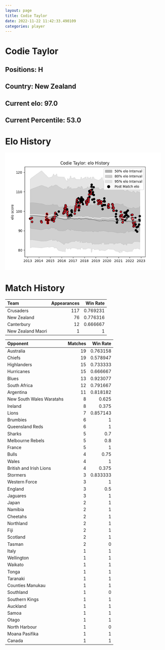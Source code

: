 ```yaml
---  
layout: page  
title: Codie Taylor  
date: 2022-11-22 11:42:33.490109  
categories: player  
---
```

# Codie Taylor

## Positions: H

## Country: New Zealand

## Current elo: 97.0

## Current Percentile: 53.0

# Elo History


![elo history](history_CodieTaylor.png)
# Match History


| Team              |   Appearances |   Win Rate |
|:------------------|--------------:|-----------:|
| Crusaders         |           117 |   0.769231 |
| New Zealand       |            76 |   0.776316 |
| Canterbury        |            12 |   0.666667 |
| New Zealand Maori |             1 |   1        |

| Opponent                 |   Matches |   Win Rate |
|:-------------------------|----------:|-----------:|
| Australia                |        19 |   0.763158 |
| Chiefs                   |        19 |   0.578947 |
| Highlanders              |        15 |   0.733333 |
| Hurricanes               |        15 |   0.666667 |
| Blues                    |        13 |   0.923077 |
| South Africa             |        12 |   0.791667 |
| Argentina                |        11 |   0.818182 |
| New South Wales Waratahs |         8 |   0.625    |
| Ireland                  |         8 |   0.375    |
| Lions                    |         7 |   0.857143 |
| Brumbies                 |         6 |   1        |
| Queensland Reds          |         6 |   1        |
| Sharks                   |         5 |   0.7      |
| Melbourne Rebels         |         5 |   0.8      |
| France                   |         5 |   1        |
| Bulls                    |         4 |   0.75     |
| Wales                    |         4 |   1        |
| British and Irish Lions  |         4 |   0.375    |
| Stormers                 |         3 |   0.833333 |
| Western Force            |         3 |   1        |
| England                  |         3 |   0.5      |
| Jaguares                 |         3 |   1        |
| Japan                    |         2 |   1        |
| Namibia                  |         2 |   1        |
| Cheetahs                 |         2 |   1        |
| Northland                |         2 |   1        |
| Fiji                     |         2 |   1        |
| Scotland                 |         2 |   1        |
| Tasman                   |         2 |   0        |
| Italy                    |         1 |   1        |
| Wellington               |         1 |   1        |
| Waikato                  |         1 |   1        |
| Tonga                    |         1 |   1        |
| Taranaki                 |         1 |   1        |
| Counties Manukau         |         1 |   1        |
| Southland                |         1 |   0        |
| Southern Kings           |         1 |   1        |
| Auckland                 |         1 |   1        |
| Samoa                    |         1 |   1        |
| Otago                    |         1 |   1        |
| North Harbour            |         1 |   0        |
| Moana Pasifika           |         1 |   1        |
| Canada                   |         1 |   1        |